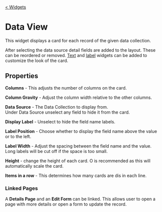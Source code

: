 [< Widgets](../Widgets.md)

# Data View

This widget displays a card for each record of the given data collection.

After selecting the data source detail fields are added to the layout. These can be reordered or removed. [Text](../text/Text.md) and [label](../label/Label.md) widgets can be added to customize the look of the card.

## Properties

**Columns** - This adjusts the number of columns on the card.

**Column Gravity** - Adjust the column width relative to the other columns.

**Data Source** - The Data Collection to display from.\
Under Data Source unselect any field to hide it from the card.

**Display Label** - Unselect to hide the field name labels.

**Label Position** - Choose whether to display the field name above the value or to the left.

**Label Width** - Adjust the spacing between the field name and the value. Long labels will be cut off if the space is too small.

**Height** - change the height of each card. O is recommended as this will automatically scale the card.

**Items in a row** - This determines how many cards are dis in each line.

### Linked Pages

A **Details Page** and an **Edit Form** can be linked. This allows user to open a page with more details or open a form to update the record.
